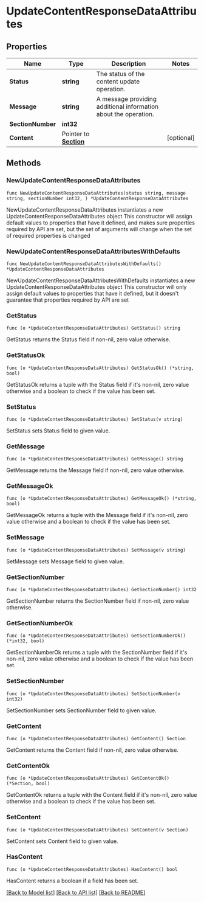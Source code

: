 # UpdateContentResponseDataAttributes

## Properties

Name | Type | Description | Notes
------------ | ------------- | ------------- | -------------
**Status** | **string** | The status of the content update operation. | 
**Message** | **string** | A message providing additional information about the operation. | 
**SectionNumber** | **int32** |  | 
**Content** | Pointer to [**Section**](Section.md) |  | [optional] 

## Methods

### NewUpdateContentResponseDataAttributes

`func NewUpdateContentResponseDataAttributes(status string, message string, sectionNumber int32, ) *UpdateContentResponseDataAttributes`

NewUpdateContentResponseDataAttributes instantiates a new UpdateContentResponseDataAttributes object
This constructor will assign default values to properties that have it defined,
and makes sure properties required by API are set, but the set of arguments
will change when the set of required properties is changed

### NewUpdateContentResponseDataAttributesWithDefaults

`func NewUpdateContentResponseDataAttributesWithDefaults() *UpdateContentResponseDataAttributes`

NewUpdateContentResponseDataAttributesWithDefaults instantiates a new UpdateContentResponseDataAttributes object
This constructor will only assign default values to properties that have it defined,
but it doesn't guarantee that properties required by API are set

### GetStatus

`func (o *UpdateContentResponseDataAttributes) GetStatus() string`

GetStatus returns the Status field if non-nil, zero value otherwise.

### GetStatusOk

`func (o *UpdateContentResponseDataAttributes) GetStatusOk() (*string, bool)`

GetStatusOk returns a tuple with the Status field if it's non-nil, zero value otherwise
and a boolean to check if the value has been set.

### SetStatus

`func (o *UpdateContentResponseDataAttributes) SetStatus(v string)`

SetStatus sets Status field to given value.


### GetMessage

`func (o *UpdateContentResponseDataAttributes) GetMessage() string`

GetMessage returns the Message field if non-nil, zero value otherwise.

### GetMessageOk

`func (o *UpdateContentResponseDataAttributes) GetMessageOk() (*string, bool)`

GetMessageOk returns a tuple with the Message field if it's non-nil, zero value otherwise
and a boolean to check if the value has been set.

### SetMessage

`func (o *UpdateContentResponseDataAttributes) SetMessage(v string)`

SetMessage sets Message field to given value.


### GetSectionNumber

`func (o *UpdateContentResponseDataAttributes) GetSectionNumber() int32`

GetSectionNumber returns the SectionNumber field if non-nil, zero value otherwise.

### GetSectionNumberOk

`func (o *UpdateContentResponseDataAttributes) GetSectionNumberOk() (*int32, bool)`

GetSectionNumberOk returns a tuple with the SectionNumber field if it's non-nil, zero value otherwise
and a boolean to check if the value has been set.

### SetSectionNumber

`func (o *UpdateContentResponseDataAttributes) SetSectionNumber(v int32)`

SetSectionNumber sets SectionNumber field to given value.


### GetContent

`func (o *UpdateContentResponseDataAttributes) GetContent() Section`

GetContent returns the Content field if non-nil, zero value otherwise.

### GetContentOk

`func (o *UpdateContentResponseDataAttributes) GetContentOk() (*Section, bool)`

GetContentOk returns a tuple with the Content field if it's non-nil, zero value otherwise
and a boolean to check if the value has been set.

### SetContent

`func (o *UpdateContentResponseDataAttributes) SetContent(v Section)`

SetContent sets Content field to given value.

### HasContent

`func (o *UpdateContentResponseDataAttributes) HasContent() bool`

HasContent returns a boolean if a field has been set.


[[Back to Model list]](../README.md#documentation-for-models) [[Back to API list]](../README.md#documentation-for-api-endpoints) [[Back to README]](../README.md)


